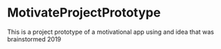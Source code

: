 # MotivateProjectPrototype
This is a project prototype of a motivational app using and idea that was brainstormed 2019
